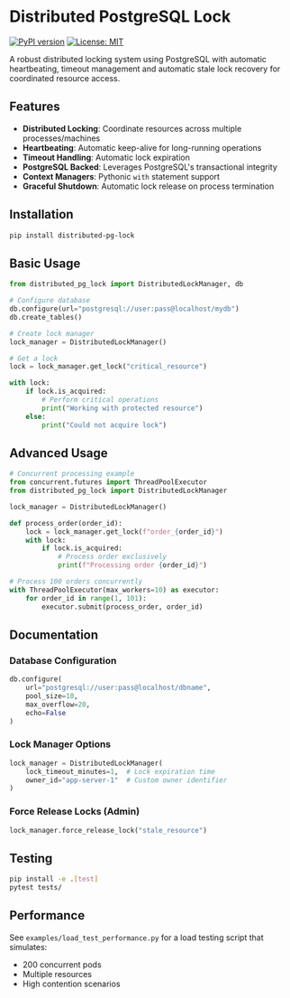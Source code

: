 # Distributed PostgreSQL Lock

[![PyPI version](https://img.shields.io/pypi/v/distributed-pg-lock)](https://pypi.org/project/distributed-pg-lock/)
[![License: MIT](https://img.shields.io/badge/License-MIT-yellow.svg)](https://opensource.org/licenses/MIT)

A robust distributed locking system using PostgreSQL with automatic heartbeating, timeout management and automatic stale lock recovery for coordinated resource access.

## Features

- **Distributed Locking**: Coordinate resources across multiple processes/machines
- **Heartbeating**: Automatic keep-alive for long-running operations
- **Timeout Handling**: Automatic lock expiration
- **PostgreSQL Backed**: Leverages PostgreSQL's transactional integrity
- **Context Managers**: Pythonic `with` statement support
- **Graceful Shutdown**: Automatic lock release on process termination

## Installation

```bash
pip install distributed-pg-lock
```

## Basic Usage

```python
from distributed_pg_lock import DistributedLockManager, db

# Configure database
db.configure(url="postgresql://user:pass@localhost/mydb")
db.create_tables()

# Create lock manager
lock_manager = DistributedLockManager()

# Get a lock
lock = lock_manager.get_lock("critical_resource")

with lock:
    if lock.is_acquired:
        # Perform critical operations
        print("Working with protected resource")
    else:
        print("Could not acquire lock")
```

## Advanced Usage

```python
# Concurrent processing example
from concurrent.futures import ThreadPoolExecutor
from distributed_pg_lock import DistributedLockManager

lock_manager = DistributedLockManager()

def process_order(order_id):
    lock = lock_manager.get_lock(f"order_{order_id}")
    with lock:
        if lock.is_acquired:
            # Process order exclusively
            print(f"Processing order {order_id}")

# Process 100 orders concurrently
with ThreadPoolExecutor(max_workers=10) as executor:
    for order_id in range(1, 101):
        executor.submit(process_order, order_id)
```

## Documentation

### Database Configuration
```python
db.configure(
    url="postgresql://user:pass@localhost/dbname",
    pool_size=10,
    max_overflow=20,
    echo=False
)
```

### Lock Manager Options
```python
lock_manager = DistributedLockManager(
    lock_timeout_minutes=1,  # Lock expiration time
    owner_id="app-server-1"  # Custom owner identifier
)
```

### Force Release Locks (Admin)
```python
lock_manager.force_release_lock("stale_resource")
```

## Testing
```bash
pip install -e .[test]
pytest tests/
```

## Performance
See `examples/load_test_performance.py` for a load testing script that simulates:
- 200 concurrent pods
- Multiple resources
- High contention scenarios